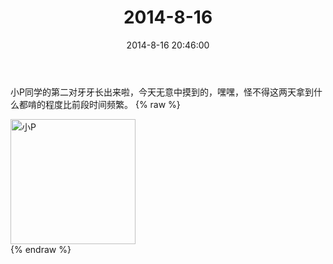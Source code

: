 ﻿---
title: "2014-8-16"
date: 2014-8-16 20:46:00
tags: 文字
categories: 妈妈
---
小P同学的第二对牙牙长出来啦，今天无意中摸到的，嘿嘿，怪不得这两天拿到什么都啃的程度比前段时间频繁。
{% raw %}
<div style="width:500 px">
<div style="float:left; width:100 px"><img src="/images/微信图片_20171010162213.jpg" width="200" alt="小P"></div>
<div style="clear:both"></div>
</div>
{% endraw %}
